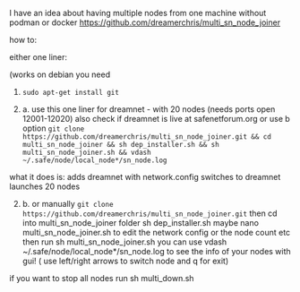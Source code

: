 I have an idea about having multiple nodes from one machine without podman or docker
https://github.com/dreamerchris/multi_sn_node_joiner

how to:

either one liner:

(works on debian you need 

1. `sudo apt-get install git` 



2. a. 
use this one liner for dreamnet - with 20 nodes (needs ports open 12001-12020) also check if dreamnet is live at safenetforum.org or use b option
`git clone https://github.com/dreamerchris/multi_sn_node_joiner.git && cd multi_sn_node_joiner && sh dep_installer.sh && sh multi_sn_node_joiner.sh && vdash ~/.safe/node/local_node*/sn_node.log`

what it does is: adds dreamnet with network.config
switches to dreamnet
launches 20 nodes



2. b. or manually
`git clone https://github.com/dreamerchris/multi_sn_node_joiner.git`
then cd into multi_sn_node_joiner folder
sh dep_installer.sh
maybe nano multi_sn_node_joiner.sh to edit the network config or the node count etc
then run sh multi_sn_node_joiner.sh
you can use vdash ~/.safe/node/local_node*/sn_node.log to see the info of your nodes with gui! ( use left/right arrows to switch node and q for exit)

if you want to stop all nodes run sh multi_down.sh
